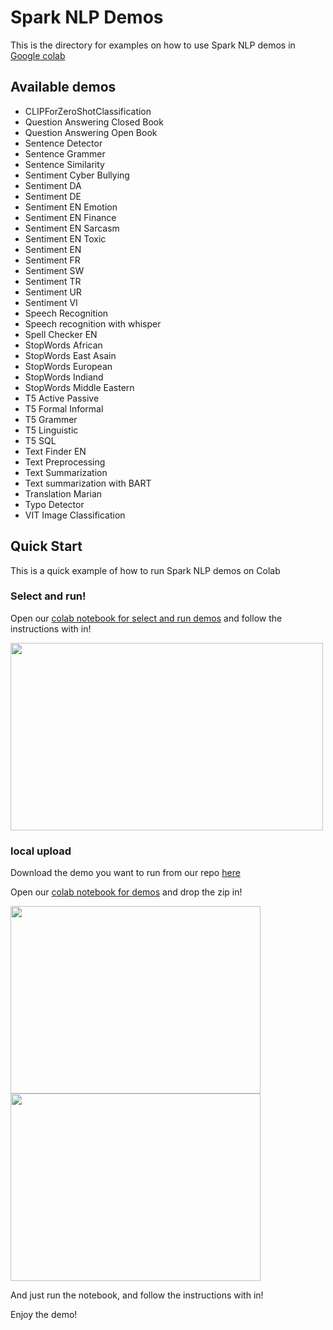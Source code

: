 # Spark NLP Demos

This is the directory for examples on how to use Spark NLP demos in [Google colab](https://colab.google)

## Available demos

* CLIPForZeroShotClassification
* Question Answering Closed Book
* Question Answering Open Book
* Sentence Detector
* Sentence Grammer
* Sentence Similarity
* Sentiment Cyber Bullying
* Sentiment DA
* Sentiment DE
* Sentiment EN Emotion
* Sentiment EN Finance
* Sentiment EN Sarcasm
* Sentiment EN Toxic
* Sentiment EN
* Sentiment FR
* Sentiment SW
* Sentiment TR
* Sentiment UR
* Sentiment VI
* Speech Recognition
* Speech recognition with whisper
* Spell Checker EN
* StopWords African
* StopWords East Asain
* StopWords European
* StopWords Indiand
* StopWords Middle Eastern
* T5 Active Passive
* T5 Formal Informal
* T5 Grammer
* T5 Linguistic
* T5 SQL
* Text Finder EN
* Text Preprocessing
* Text Summarization
* Text summarization with BART
* Translation Marian
* Typo Detector
* VIT Image Classification

## Quick Start

This is a quick example of how to run Spark NLP demos on Colab

### Select and run!

Open our [colab notebook for select and run demos](https://github.com/JohnSnowLabs/spark-nlp/tree/master/examples/demos/streamlit/run_demos.ipynb) and follow the instructions with in!

<img src="https://github.com/AbdullahMubeenAnwar/spark-nlp/assets/77073730/8b966625-54c5-48ba-8541-66bd23c7724a" width="500" height="300">

### local upload

Download the demo you want to run from our repo [here](https://github.com/JohnSnowLabs/spark-nlp/tree/master/examples/demos/streamlit)

Open our [colab notebook for demos](https://github.com/JohnSnowLabs/spark-nlp/tree/master/examples/demos/streamlit/run_streamlit_demos.ipynb) and drop the zip in!

<img src="https://github.com/AbdullahMubeenAnwar/spark-nlp/assets/77073730/a0566397-38e7-43ac-9ae0-eed6f728cba7" width="400" height="300">
<img src="https://github.com/AbdullahMubeenAnwar/spark-nlp/assets/77073730/55d732c3-bea3-4759-b8c8-2de949a7db21" width="400" height="300">

And just run the notebook, and follow the instructions with in!


Enjoy the demo!
